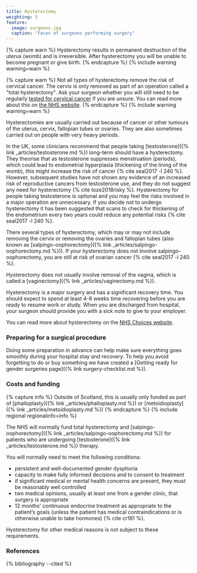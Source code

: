```yaml
---
title: Hysterectomy
weighting: 5
feature:
  image: surgeons.jpg
  caption: "Faces of surgeons performing surgery"
---
```


{% capture warn %}
Hysterectomy results in permanent destruction of the uterus (womb) and is irreversible. After hysterectomy you will be unable to become pregnant or give birth.
{% endcapture %}
{% include warning warning=warn %}

{% capture warn %}
Not all types of hysterectomy remove the risk of cervical cancer. The cervix is only removed as part of an operation called a "total hysterectomy". Ask your surgeon whether you will still need to be regularly [tested for cervical cancer](http://www.nhs.uk/Conditions/Cervical-screening-test/Pages/Introduction.aspx) if you are unsure. You can read more about this on [the NHS website](https://www.nhs.uk/common-health-questions/sexual-health/should-trans-men-have-cervical-screening-tests/).
{% endcapture %}
{% include warning warning=warn %}

Hysterectomies are usually carried out because of cancer or other tumours of the uterus, cervix, fallopian tubes or ovaries. They are also sometimes carried out on people with very heavy periods. 

In the UK, some clinicians recommend that people taking [testosterone]({% link _articles/testosterone.md %}) long-term should have a hysterectomy. They theorise that as testosterone suppresses menstruation (periods), which could lead to endometrial hyperplasia (thickening of the lining of the womb), this might increase the risk of cancer {% cite seal2017 -l 240 %}. However, subsequent studies have not shown any evidence of an increased risk of reproductive cancers from testosterone use, and they do not suggest any need for hysterectomy {% cite toze2018risky %}. Hysterectomy for people taking testosterone is optional and you may feel the risks involved in a major operation are unnecessary. If you decide not to undergo hysterectomy it has been suggested that scans to check for thickening of the endometrium every two years could reduce any potential risks {% cite seal2017 -l 240 %}.

There several types of hysterectomy, which may or may not include removing the cervix or removing the ovaries and fallopian tubes (also known as [salpingo-oophorectomy]({% link _articles/salpingo-oophorectomy.md %})). If your hysterectomy does not involve salpingo-oophorectomy, you are still at risk of ovarian cancer {% cite seal2017 -l 240 %}.

Hysterectomy does not usually involve removal of the vagina, which is called a [vaginectomy]({% link _articles/vaginectomy.md %}).

Hysterectomy is a major surgery and has a significant recovery time. You should expect to spend at least 4-6 weeks time recovering before you are ready to resume work or study. When you are discharged from hospital, your surgeon should provide you with a sick note to give to your employer.

You can read more about hysterectomy on the [NHS Choices website](http://www.nhs.uk/conditions/Hysterectomy/Pages/Introduction.aspx).

### Preparing for a surgical procedure

Doing some preparation in advance can help make sure everything goes smoothly during your hospital stay and recovery. To help you avoid forgetting to do or buy something we have created a [Getting ready for gender surgeries page]({% link surgery-checklist.md %}).

### Costs and funding

{% capture info %}
Outside of Scotland, this is usually only funded as part of [phalloplasty]({% link _articles/phalloplasty.md %}) or [metoidioplasty]({% link _articles/metoidioplasty.md %})
{% endcapture %}
{% include regional regionalinfo=info %}

The NHS will normally fund total hysterectomy and [salpingo-oophorectomy]({% link _articles/salpingo-oophorectomy.md %}) for patients who are undergoing [testosterone]({% link _articles/testosterone.md %}) therapy.

You will normally need to meet the following conditions:

- persistent and well-documented gender dysphoria
- capacity to make fully informed decisions and to consent to treatment
- if significant medical or mental health concerns are present, they must be reasonably well controlled
- two medical opinions, usually at least one from a gender clinic, that surgery is appropriate 
- 12 months’ continuous endocrine treatment as appropriate to the
patient’s goals (unless the patient has medical contraindications
or is otherwise unable to take hormones) {% cite cr181 %}. 

Hysterectomy for other medical reasons is not subject to these requirements.

### References

{% bibliography --cited %}
